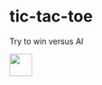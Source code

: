 # tic-tac-toe
Try to win versus AI

<img src="https://media.giphy.com/media/i8qoflakevjiDvXLu2/giphy.gi" width="40" height="40" />

